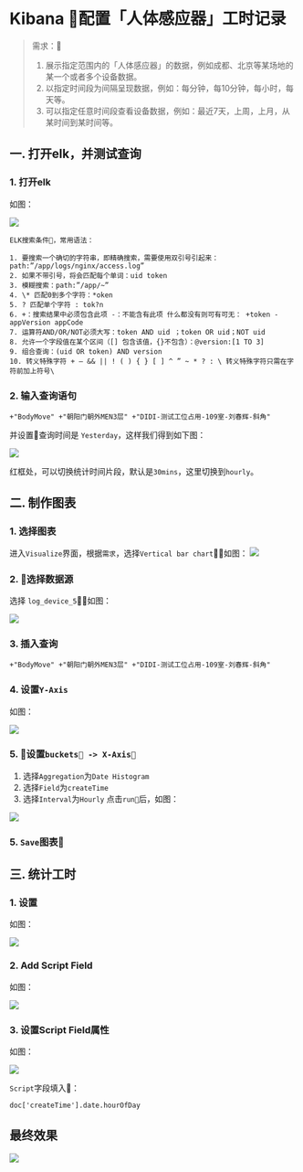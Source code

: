 # Kibana 配置「人体感应器」工时记录

> 需求：
> 1. 展示指定范围内的「人体感应器」的数据，例如成都、北京等某场地的某一个或者多个设备数据。
> 2. 以指定时间段为间隔呈现数据，例如：每分钟，每10分钟，每小时，每天等。
> 3. 可以指定任意时间段查看设备数据，例如：最近7天，上周，上月，从某时间到某时间等。

## 一. 打开elk，并测试查询  

### 1. 打开elk 
如图：

![](2018-12-14-16-23-35.png)


```
ELK搜索条件，常用语法：

1. 要搜索一个确切的字符串，即精确搜索，需要使用双引号引起来：path:”/app/logs/nginx/access.log”
2. 如果不带引号，将会匹配每个单词：uid token
3. 模糊搜索：path:”/app/~”
4. \* 匹配0到多个字符：*oken
5. ? 匹配单个字符 : tok?n
6. +：搜索结果中必须包含此项 -：不能含有此项 什么都没有则可有可无： +token -appVersion appCode
7. 运算符AND/OR/NOT必须大写：token AND uid ；token OR uid；NOT uid
8. 允许一个字段值在某个区间（[] 包含该值，{}不包含）：@version:[1 TO 3]
9. 组合查询：(uid OR token) AND version
10. 转义特殊字符 + – && || ! ( ) { } [ ] ^ ” ~ * ? : \ 转义特殊字符只需在字符前加上符号\
```

### 2. 输入查询语句

```
+"BodyMove" +"朝阳门朝外MEN3层" +"DIDI-测试工位占用-109室-刘春辉-斜角"
```
并设置查询时间是 `Yesterday`，这样我们得到如下图：

![](2018-12-14-17-25-57.png)

红框处，可以切换统计时间片段，默认是`30mins`，这里切换到`hourly`。

## 二. 制作图表

### 1. 选择图表

进入`Visualize`界面，根据`需求`，选择`Vertical bar chart`，如图：
![](2018-12-14-17-29-29.png)

### 2. 选择数据源

选择 `log_device_5`，如图：

![](2018-12-14-17-31-19.png)

### 3. 插入查询
```
+"BodyMove" +"朝阳门朝外MEN3层" +"DIDI-测试工位占用-109室-刘春辉-斜角"
```
### 4. 设置`Y-Axis`

如图：

![](2018-12-14-17-32-56.png)

### 5. 设置`buckets -> X-Axis`
1. 选择`Aggregation`为`Date Histogram`
2. 选择`Field`为`createTime`
3. 选择`Interval`为`Hourly`
点击`run`后，如图：

![](2018-12-14-17-35-06.png)

### 5. `Save`图表

## 三. 统计工时
### 1. 设置

如图：

![](2018-12-14-18-25-51.png)

### 2.  Add Script Field

如图：

![](2018-12-14-19-06-16.png)

### 3. 设置Script Field属性

如图：

![](2018-12-14-19-07-55.png)

`Script`字段填入：
```
doc['createTime'].date.hourOfDay
```

## 最终效果

![](2018-12-14-19-26-46.png)